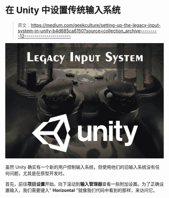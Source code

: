 # 在 Unity 中设置传统输入系统

> 原文：<https://medium.com/geekculture/setting-up-the-legacy-input-system-in-unity-b4d685ca6150?source=collection_archive---------12----------------------->

![](img/2f6be9facb1cfaab2daa2858b9d9bb62.png)

虽然 Unity 确实有一个新的用户控制输入系统，但使用他们的旧输入系统没有任何问题，尤其是在原型开发时。

首先，前往**项目设置**开始。向下滚动到**输入管理器**查看一些附加设置。为了正确设置输入，我们需要键入" **Horizontal** "就像我们代码中看到的那样，来访问它。